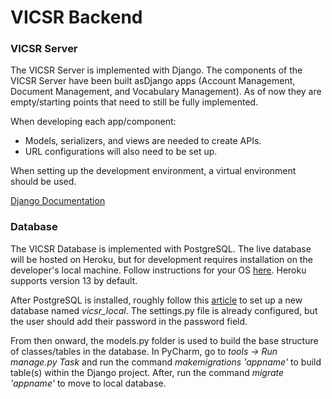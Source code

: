 # VICSR Backend

### VICSR Server
The VICSR Server is implemented with Django. The components of the VICSR Server have been built asDjango apps (Account Management, Document Management, and Vocabulary Management). As of now they are empty/starting points that need to still be fully implemented. 

When developing each app/component: 
* Models, serializers, and views are needed to create APIs. 
* URL configurations will also need to be set up.

When setting up the development environment, a virtual environment should be used.

[Django Documentation](https://docs.djangoproject.com/en/4.0/)


### Database
The VICSR Database is implemented with PostgreSQL. The live database will be hosted on Heroku, but for development requires installation on the developer's local machine. Follow instructions for your OS [here](https://www.postgresqltutorial.com/postgresql-getting-started/).  Heroku supports version 13 by default.

After PostgreSQL is installed, roughly follow this [article](https://stackpython.medium.com/how-to-start-django-project-with-a-database-postgresql-aaa1d74659d8) to set up a new database named <i>vicsr_local</i>. The settings.py file is already configured, but the user should add their password in the password field.

From then onward, the models.py folder is used to build the base structure of classes/tables in the database. In PyCharm, go to <i>tools -> Run manage.py Task </i> and run the command <i>makemigrations 'appname' </i> to build table(s) within the Django project. After, run the command <i>migrate 'appname'</i> to move to local database.
